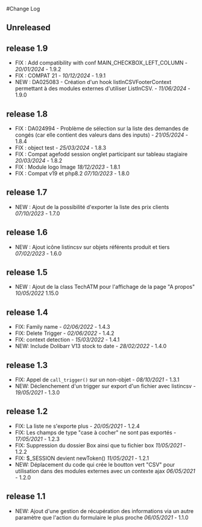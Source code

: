 #Change Log

## Unreleased

## release 1.9
- FIX : Add compatibility with conf MAIN_CHECKBOX_LEFT_COLUMN - *20/01/2024* - 1.9.2
- FIX : COMPAT 21 - *10/12/2024* - 1.9.1
- NEW : DA025083 - Création d'un hook listInCSVFooterContext permettant à des modules externes d'utiliser ListInCSV. - *11/06/2024* - 1.9.0

## release 1.8
- FIX : DA024994 - Problème de sélection sur la liste des demandes de congés (car elle contient des valeurs dans des inputs) - *21/05/2024* - 1.8.4
- FIX : object test  - *25/03/2024* - 1.8.3  
- FIX : Compat agefodd session onglet participant sur tableau stagiaire *20/03/2024* - 1.8.2
- FIX : Module logo Image *18/12/2023* - 1.8.1
- FIX : Compat v19 et php8.2 *07/10/2023* - 1.8.0

## release 1.7

- NEW : Ajout de la possibilité d'exporter la liste des prix clients *07/10/2023* - 1.7.0

## release 1.6

- NEW : Ajout icône listincsv sur objets référents produit et tiers *07/02/2023* - 1.6.0

## release 1.5

- NEW : Ajout de la class TechATM pour l'affichage de la page "A propos" *10/05/2022* 1.15.0

## release 1.4

- FIX: Family name - *02/06/2022* - 1.4.3
- FIX: Delete Trigger - *02/06/2022* - 1.4.2
- FIX: context detection - *15/03/2022* - 1.4.1
- NEW: Include Dolibarr V13 stock to date - *28/02/2022* - 1.4.0

## release 1.3

- FIX: Appel de `call_trigger()` sur un non-objet - *08/10/2021* - 1.3.1
- NEW: Déclenchement d'un trigger sur export d'un fichier avec listincsv - *19/05/2021* - 1.3.0

## release 1.2

- FIX: La liste ne s'exporte plus - *20/05/2021* - 1.2.4
- FIX: Les champs de type "case à cocher" ne sont pas exportés - *17/05/2021* - 1.2.3
- FIX: Suppression du dossier Box ainsi que tu fichier box *11/05/2021* - 1.2.2
- FIX: $_SESSION devient newToken() *11/05/2021* - 1.2.1
- NEW: Déplacement du code qui crée le boutton vert "CSV" pour utilisation dans des modules externes avec un contexte ajax *06/05/2021* - 1.2.0

## release 1.1

- NEW: Ajout d'une gestion de récupération des informations via un autre paramètre que l'action du formulaire le plus proche *06/05/2021* - 1.1.0
